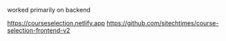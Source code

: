 worked primarily on backend 

https://courseselection.netlify.app
https://github.com/sitechtimes/course-selection-frontend-v2
